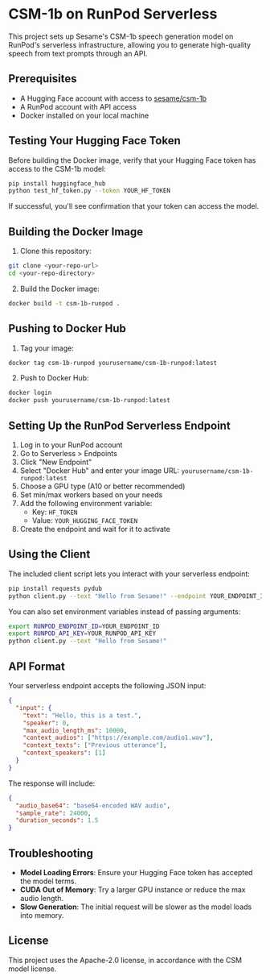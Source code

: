 # CSM-1b on RunPod Serverless

This project sets up Sesame's CSM-1b speech generation model on RunPod's serverless infrastructure, allowing you to generate high-quality speech from text prompts through an API.

## Prerequisites

- A Hugging Face account with access to [sesame/csm-1b](https://huggingface.co/sesame/csm-1b)
- A RunPod account with API access
- Docker installed on your local machine

## Testing Your Hugging Face Token

Before building the Docker image, verify that your Hugging Face token has access to the CSM-1b model:

```bash
pip install huggingface_hub
python test_hf_token.py --token YOUR_HF_TOKEN
```

If successful, you'll see confirmation that your token can access the model.

## Building the Docker Image

1. Clone this repository:
```bash
git clone <your-repo-url>
cd <your-repo-directory>
```

2. Build the Docker image:
```bash
docker build -t csm-1b-runpod .
```

## Pushing to Docker Hub

1. Tag your image:
```bash
docker tag csm-1b-runpod yourusername/csm-1b-runpod:latest
```

2. Push to Docker Hub:
```bash
docker login
docker push yourusername/csm-1b-runpod:latest
```

## Setting Up the RunPod Serverless Endpoint

1. Log in to your RunPod account
2. Go to Serverless > Endpoints
3. Click "New Endpoint"
4. Select "Docker Hub" and enter your image URL: `yourusername/csm-1b-runpod:latest`
5. Choose a GPU type (A10 or better recommended)
6. Set min/max workers based on your needs
7. Add the following environment variable:
   - Key: `HF_TOKEN`
   - Value: `YOUR_HUGGING_FACE_TOKEN`
8. Create the endpoint and wait for it to activate

## Using the Client

The included client script lets you interact with your serverless endpoint:

```bash
pip install requests pydub
python client.py --text "Hello from Sesame!" --endpoint YOUR_ENDPOINT_ID --api-key YOUR_RUNPOD_API_KEY
```

You can also set environment variables instead of passing arguments:

```bash
export RUNPOD_ENDPOINT_ID=YOUR_ENDPOINT_ID
export RUNPOD_API_KEY=YOUR_RUNPOD_API_KEY
python client.py --text "Hello from Sesame!"
```

## API Format

Your serverless endpoint accepts the following JSON input:

```json
{
  "input": {
    "text": "Hello, this is a test.",
    "speaker": 0,
    "max_audio_length_ms": 10000,
    "context_audios": ["https://example.com/audio1.wav"],
    "context_texts": ["Previous utterance"],
    "context_speakers": [1]
  }
}
```

The response will include:

```json
{
  "audio_base64": "base64-encoded WAV audio",
  "sample_rate": 24000,
  "duration_seconds": 1.5
}
```

## Troubleshooting

- **Model Loading Errors**: Ensure your Hugging Face token has accepted the model terms.
- **CUDA Out of Memory**: Try a larger GPU instance or reduce the max audio length.
- **Slow Generation**: The initial request will be slower as the model loads into memory.

## License

This project uses the Apache-2.0 license, in accordance with the CSM model license. 